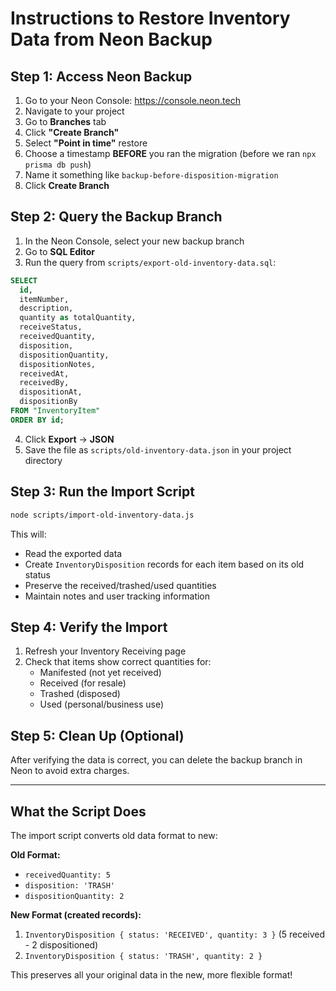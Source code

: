 # Instructions to Restore Inventory Data from Neon Backup

## Step 1: Access Neon Backup

1. Go to your Neon Console: https://console.neon.tech
2. Navigate to your project
3. Go to **Branches** tab
4. Click **"Create Branch"**
5. Select **"Point in time"** restore
6. Choose a timestamp **BEFORE** you ran the migration (before we ran `npx prisma db push`)
7. Name it something like `backup-before-disposition-migration`
8. Click **Create Branch**

## Step 2: Query the Backup Branch

1. In the Neon Console, select your new backup branch
2. Go to **SQL Editor**
3. Run the query from `scripts/export-old-inventory-data.sql`:

```sql
SELECT 
  id,
  itemNumber,
  description,
  quantity as totalQuantity,
  receiveStatus,
  receivedQuantity,
  disposition,
  dispositionQuantity,
  dispositionNotes,
  receivedAt,
  receivedBy,
  dispositionAt,
  dispositionBy
FROM "InventoryItem"
ORDER BY id;
```

4. Click **Export** → **JSON**
5. Save the file as `scripts/old-inventory-data.json` in your project directory

## Step 3: Run the Import Script

```bash
node scripts/import-old-inventory-data.js
```

This will:
- Read the exported data
- Create `InventoryDisposition` records for each item based on its old status
- Preserve the received/trashed/used quantities
- Maintain notes and user tracking information

## Step 4: Verify the Import

1. Refresh your Inventory Receiving page
2. Check that items show correct quantities for:
   - Manifested (not yet received)
   - Received (for resale)
   - Trashed (disposed)
   - Used (personal/business use)

## Step 5: Clean Up (Optional)

After verifying the data is correct, you can delete the backup branch in Neon to avoid extra charges.

---

## What the Script Does

The import script converts old data format to new:

**Old Format:**
- `receivedQuantity: 5`
- `disposition: 'TRASH'`
- `dispositionQuantity: 2`

**New Format (created records):**
1. `InventoryDisposition { status: 'RECEIVED', quantity: 3 }` (5 received - 2 dispositioned)
2. `InventoryDisposition { status: 'TRASH', quantity: 2 }`

This preserves all your original data in the new, more flexible format!





